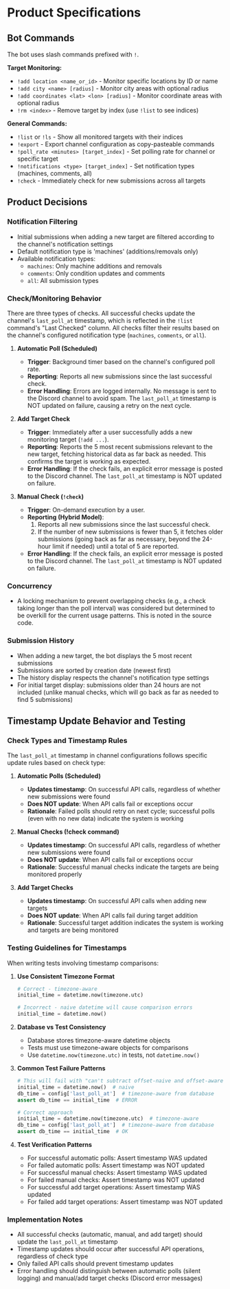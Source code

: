 # Product Specifications

## Bot Commands
The bot uses slash commands prefixed with `!`.

**Target Monitoring:**
- `!add location <name_or_id>` - Monitor specific locations by ID or name
- `!add city <name> [radius]` - Monitor city areas with optional radius
- `!add coordinates <lat> <lon> [radius]` - Monitor coordinate areas with optional radius
- `!rm <index>` - Remove target by index (use `!list` to see indices)

**General Commands:**
- `!list` or `!ls` - Show all monitored targets with their indices
- `!export` - Export channel configuration as copy-pasteable commands
- `!poll_rate <minutes> [target_index]` - Set polling rate for channel or specific target
- `!notifications <type> [target_index]` - Set notification types (machines, comments, all)
- `!check` - Immediately check for new submissions across all targets

## Product Decisions

### Notification Filtering
- Initial submissions when adding a new target are filtered according to the channel's notification settings
- Default notification type is 'machines' (additions/removals only)
- Available notification types:
  - `machines`: Only machine additions and removals
  - `comments`: Only condition updates and comments
  - `all`: All submission types

### Check/Monitoring Behavior

There are three types of checks. All successful checks update the channel's `last_poll_at` timestamp, which is reflected in the `!list` command's "Last Checked" column. All checks filter their results based on the channel's configured notification type (`machines`, `comments`, or `all`).

1. **Automatic Poll (Scheduled)**
   * **Trigger**: Background timer based on the channel's configured poll rate.
   * **Reporting**: Reports all new submissions since the last successful check.
   * **Error Handling**: Errors are logged internally. No message is sent to the Discord channel to avoid spam. The `last_poll_at` timestamp is NOT updated on failure, causing a retry on the next cycle.

2. **Add Target Check**
   * **Trigger**: Immediately after a user successfully adds a new monitoring target (`!add ...`).
   * **Reporting**: Reports the 5 most recent submissions relevant to the new target, fetching historical data as far back as needed. This confirms the target is working as expected.
   * **Error Handling**: If the check fails, an explicit error message is posted to the Discord channel. The `last_poll_at` timestamp is NOT updated on failure.

3. **Manual Check (`!check`)**
   * **Trigger**: On-demand execution by a user.
   * **Reporting (Hybrid Model)**:
       1. Reports all new submissions since the last successful check.
       2. If the number of new submissions is fewer than 5, it fetches older submissions (going back as far as necessary, beyond the 24-hour limit if needed) until a total of 5 are reported.
   * **Error Handling**: If the check fails, an explicit error message is posted to the Discord channel. The `last_poll_at` timestamp is NOT updated on failure.

### Concurrency
- A locking mechanism to prevent overlapping checks (e.g., a check taking longer than the poll interval) was considered but determined to be overkill for the current usage patterns. This is noted in the source code.

### Submission History
- When adding a new target, the bot displays the 5 most recent submissions
- Submissions are sorted by creation date (newest first)
- The history display respects the channel's notification type settings
- For initial target display: submissions older than 24 hours are not included (unlike manual checks, which will go back as far as needed to find 5 submissions)

## Timestamp Update Behavior and Testing

### Check Types and Timestamp Rules

The `last_poll_at` timestamp in channel configurations follows specific update rules based on check type:

1. **Automatic Polls (Scheduled)**
   - **Updates timestamp**: On successful API calls, regardless of whether new submissions were found
   - **Does NOT update**: When API calls fail or exceptions occur
   - **Rationale**: Failed polls should retry on next cycle; successful polls (even with no new data) indicate the system is working

2. **Manual Checks (!check command)**
   - **Updates timestamp**: On successful API calls, regardless of whether new submissions were found
   - **Does NOT update**: When API calls fail or exceptions occur
   - **Rationale**: Successful manual checks indicate the targets are being monitored properly

3. **Add Target Checks**
   - **Updates timestamp**: On successful API calls when adding new targets
   - **Does NOT update**: When API calls fail during target addition
   - **Rationale**: Successful target addition indicates the system is working and targets are being monitored

### Testing Guidelines for Timestamps

When writing tests involving timestamp comparisons:

1. **Use Consistent Timezone Format**
   ```python
   # Correct - timezone-aware
   initial_time = datetime.now(timezone.utc)

   # Incorrect - naive datetime will cause comparison errors
   initial_time = datetime.now()
   ```

2. **Database vs Test Consistency**
   - Database stores timezone-aware datetime objects
   - Tests must use timezone-aware objects for comparisons
   - Use `datetime.now(timezone.utc)` in tests, not `datetime.now()`

3. **Common Test Failure Patterns**
   ```python
   # This will fail with "can't subtract offset-naive and offset-aware datetimes"
   initial_time = datetime.now()  # naive
   db_time = config['last_poll_at']  # timezone-aware from database
   assert db_time == initial_time  # ERROR

   # Correct approach
   initial_time = datetime.now(timezone.utc)  # timezone-aware
   db_time = config['last_poll_at']  # timezone-aware from database
   assert db_time == initial_time  # OK
   ```

4. **Test Verification Patterns**
   - For successful automatic polls: Assert timestamp WAS updated
   - For failed automatic polls: Assert timestamp was NOT updated
   - For successful manual checks: Assert timestamp WAS updated
   - For failed manual checks: Assert timestamp was NOT updated
   - For successful add target operations: Assert timestamp WAS updated
   - For failed add target operations: Assert timestamp was NOT updated

### Implementation Notes

- All successful checks (automatic, manual, and add target) should update the `last_poll_at` timestamp
- Timestamp updates should occur after successful API operations, regardless of check type
- Only failed API calls should prevent timestamp updates
- Error handling should distinguish between automatic polls (silent logging) and manual/add target checks (Discord error messages)
